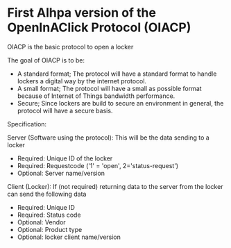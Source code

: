 # First Alhpa version of the OpenInAClick Protocol (OIACP)
OIACP is the basic protocol to open a locker

The goal of OIACP is to be:
- A standard format; The protocol will have a standard format to handle lockers a digital way by the internet protocol.
- A small format; The protocol will have a small as possible format because of Internet of Things bandwidth performance.
- Secure; Since lockers are build to secure an environment in general, the protocol will have a secure basis.

Specification:

Server (Software using the protocol):
This will be the data sending to a locker
- Required: Unique ID of the locker
- Required: Requestcode ('1' = 'open', 2='status-request')
- Optional: Server name/version

Client (Locker):
If (not required) returning data to the server from the locker can send the following data
- Required: Unique ID
- Required: Status code 
- Optional: Vendor
- Optional: Product type
- Optional: locker client name/version
